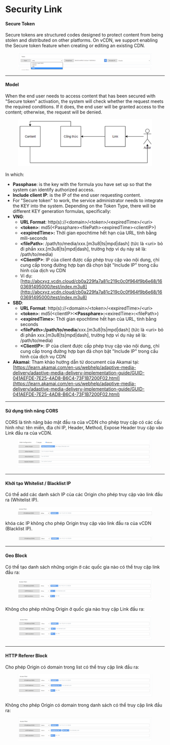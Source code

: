 # Security Link

#### **Secure Token** <a href="#securitylink-securetoken" id="securitylink-securetoken"></a>

Secure tokens are structured codes designed to protect content from being stolen and distributed on other platforms. On vCDN, we support enabling the Secure token feature when creating or editing an existing CDN.

<figure><img src="../../.gitbook/assets/image (169).png" alt=""><figcaption></figcaption></figure>

***

#### Model <a href="#securitylink-sodohoatdong" id="securitylink-sodohoatdong"></a>

When the end user needs to access content that has been secured with "Secure token" activation, the system will check whether the request meets the required conditions. If it does, the end user will be granted access to the content; otherwise, the request will be denied.

<figure><img src="../../.gitbook/assets/image (170).png" alt=""><figcaption></figcaption></figure>

In which:

* **Passphase**: is the key with the formula you have set up so that the system can identify authorized access.&#x20;
* **Include client IP**: is the IP of the end user requesting content.&#x20;
* For "Secure token" to work, the service administrator needs to integrate the KEY into the system. Depending on the Token Type, there will be different KEY generation formulas, specifically:
* **VNG**:
  * **URL Format**: http(s)://\<domain>/\<token>/\<expiredTime>/\<uri>
  * **\<token>**: md5(\<Passphare>\<filePath>\<expiredTime>\<clientIP>)
  * **\<expiredTime>:** Thời gian epochtime hết hạn của URL, tính bằng mili-seconds
  * **\<filePath>**: /path/to/media/xxx.\[m3u8|ts|mpd|dash] (tức là \<uri> bỏ đi phần xxx.\[m3u8|ts|mpd|dash], trường hợp ví dụ này sẽ là: /path/to/media)
  * **\<ClientIP>**: IP của client được cấp phép truy cập vào nội dung, chỉ cung cấp trong đường hợp bạn đã chọn bật "Include IP" trong cấu hình của dịch vụ CDN
  * Ví dụ: [http://abcxyz.vcdn.cloud/cb0a229fa7a81c219c0c0f964f9b6e68/1603691495000/test/index.m3u8](http://abcxyz.vcdn.cloud/cb0a229fa7a81c219c0c0f964f9b6e68/1603691495000/test/index.m3u8)
* **SBD**:
  * **URL Format**: http(s)://\<domain>/\<token>/\<expiredTime>/\<uri>
  * **\<token>**: md5(\<clientIP>**:\<Passphare>:**\<exiredTime>**:**\<filePath>)
  * **\<expiredTime>**: Thời gian epochtime hết hạn của URL, tính bằng seconds
  * **\<filePath>:/path/to/media**/xxx.\[m3u8|ts|mpd|dash] (tức là \<uri> bỏ đi phần xxx.\[m3u8|ts|mpd|dash], trường hợp ví dụ này sẽ là: /path/to/media)
  * **\<ClientIP>**: IP của client được cấp phép truy cập vào nội dung, chỉ cung cấp trong đường hợp bạn đã chọn bật "Include IP" trong cấu hình của dịch vụ CDN
* **Akamai**: Tham khảo hướng dẫn từ document của Akamai tại: [https://learn.akamai.com/en-us/webhelp/adaptive-media-delivery/adaptive-media-delivery-implementation-guide/GUID-041AEFDE-7E25-4AD8-B6C4-73F1B7200F02.html](https://learn.akamai.com/en-us/webhelp/adaptive-media-delivery/adaptive-media-delivery-implementation-guide/GUID-041AEFDE-7E25-4AD8-B6C4-73F1B7200F02.html)

***

#### **Sử dụng tính năng CORS** <a href="#securitylink-sudungtinhnangcors" id="securitylink-sudungtinhnangcors"></a>

CORS là tính năng bảo mật đầu ra của vCDN cho phép truy cập có các cấu hình như: tên miền, địa chỉ IP, Header, Method, Expose Header truy cập vào Link đầu ra của vCDN.

<figure><img src="../../.gitbook/assets/image (171).png" alt=""><figcaption></figcaption></figure>

***

#### **Khởi tạo Whitelist / Blacklist IP** <a href="#securitylink-khoitaowhitelist-blacklistip" id="securitylink-khoitaowhitelist-blacklistip"></a>

Có thể add các danh sách IP của các Origin cho phép truy cập vào link đầu ra (Whitelist IP).

<figure><img src="../../.gitbook/assets/image (172).png" alt=""><figcaption></figcaption></figure>

khóa các IP không cho phép Origin truy cập vào link đầu ra của vCDN (Blacklist IP).

<figure><img src="../../.gitbook/assets/image (173).png" alt=""><figcaption></figcaption></figure>

***

#### **Geo Block** <a href="#securitylink-geoblock" id="securitylink-geoblock"></a>

Có thể tạo danh sách những origin ở các quốc gia nào có thể truy cập link đầu ra:

<figure><img src="../../.gitbook/assets/image (174).png" alt=""><figcaption></figcaption></figure>

Không cho phép những Origin ở quốc gia nào truy cập Link đầu ra:

<figure><img src="../../.gitbook/assets/image (175).png" alt=""><figcaption></figcaption></figure>

***

#### **HTTP Referer Block** <a href="#securitylink-httprefererblock" id="securitylink-httprefererblock"></a>

Cho phép Origin có domain trong list có thể truy cập link đầu ra:

<figure><img src="../../.gitbook/assets/image (176).png" alt=""><figcaption></figcaption></figure>

Không cho phép Origin có domain trong danh sách có thể truy cập link đầu ra:

<figure><img src="../../.gitbook/assets/image (177).png" alt=""><figcaption></figcaption></figure>
